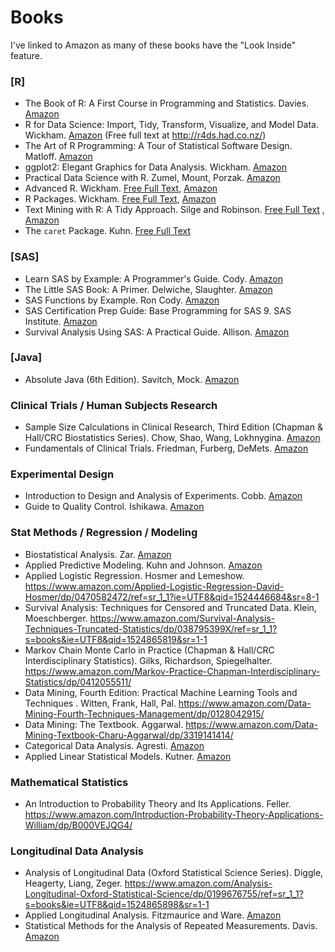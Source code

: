 # Books
I've linked to Amazon as many of these books have the "Look Inside" feature.
### [R]
* The Book of R: A First Course in Programming and Statistics. Davies. [Amazon](https://www.amazon.com/Book-First-Course-Programming-Statistics/dp/1593276516)
* R for Data Science: Import, Tidy, Transform, Visualize, and Model Data. Wickham. [Amazon](https://www.amazon.com/Data-Science-Transform-Visualize-Model/dp/1491910399) (Free full text at http://r4ds.had.co.nz/)
* The Art of R Programming: A Tour of Statistical Software Design. Matloff. [Amazon](https://www.amazon.com/Art-Programming-Statistical-Software-Design/dp/1593273843)
* ggplot2: Elegant Graphics for Data Analysis. Wickham. [Amazon](https://www.amazon.com/dp/331924275X/ref=rdr_ext_sb_ti_sims_7)
* Practical Data Science with R. Zumel, Mount, Porzak. [Amazon](https://www.amazon.com/Practical-Data-Science-Nina-Zumel/dp/1617291560/)
* Advanced R. Wickham. [Free Full Text](http://adv-r.had.co.nz/), [Amazon](https://www.amazon.com/dp/1466586966/ref=cm_sw_su_dp?tag=devtools-20)
* R Packages. Wickham. [Free Full Text](http://r-pkgs.had.co.nz/), [Amazon](https://www.amazon.com/dp/1491910593/ref=cm_sw_su_dp?tag=r-pkgs-20)
* Text Mining with R: A Tidy Approach. Silge and Robinson. [Free Full Text](https://www.tidytextmining.com/index.html) , [Amazon](https://www.amazon.com/gp/product/1491981652/ref=as_li_tl?ie=UTF8&tag=juliasilge-20&camp=1789&creative=9325&linkCode=as2&creativeASIN=1491981652&linkId=0e92d44b0aa39ab34608ffa582dbd490)
* The `caret` Package. Kuhn. [Free Full Text](https://topepo.github.io/caret/index.html) 

### [SAS]
* Learn SAS by Example: A Programmer's Guide. Cody. [Amazon](https://www.amazon.com/Learning-SAS-Example-Programmers-Guide/dp/1599941651/)
* The Little SAS Book: A Primer. Delwiche, Slaughter. [Amazon](https://www.amazon.com/Little-SAS-Book-Primer-Fifth/dp/1612903436/)
* SAS Functions by Example. Ron Cody. [Amazon](https://www.amazon.com/SAS-Functions-Example-Second-Cody/dp/1607643405)
* SAS Certification Prep Guide: Base Programming for SAS 9. SAS Institute. [Amazon](https://www.amazon.com/SAS-Certification-Prep-Guide-Programming/dp/1607649241)
* Survival Analysis Using SAS: A Practical Guide. Allison. [Amazon](https://www.amazon.com/Survival-Analysis-Using-SAS-Practical/dp/1599946408)

### [Java]
* Absolute Java (6th Edition). Savitch, Mock. [Amazon](https://www.amazon.com/Absolute-Java-6th-Walter-Savitch/dp/0134041674/)

### Clinical Trials / Human Subjects Research
* Sample Size Calculations in Clinical Research, Third Edition (Chapman & Hall/CRC Biostatistics Series). Chow, Shao, Wang, Lokhnygina. [Amazon](https://www.amazon.com/Calculations-Clinical-Research-Chapman-Biostatistics/dp/1138740985) 
* Fundamentals of Clinical Trials. Friedman, Furberg, DeMets. [Amazon](https://www.amazon.com/Fundamentals-Clinical-Trials-Lawrence-Friedman/dp/0387985867)

### Experimental Design
* Introduction to Design and Analysis of Experiments. Cobb. [Amazon](https://www.amazon.com/Introduction-Design-Analysis-Experiments-George/dp/047041216X)
* Guide to Quality Control. Ishikawa. [Amazon](https://www.amazon.com/Guide-Quality-Control-Kaoru-Ishikawa/dp/9283310365)

### Stat Methods / Regression / Modeling
* Biostatistical Analysis. Zar. [Amazon](https://www.amazon.com/Biostatistical-Analysis-5th-Jerrold-Zar/dp/0131008463)
* Applied Predictive Modeling. Kuhn and Johnson. [Amazon](https://www.amazon.com/Applied-Predictive-Modeling-Max-Kuhn/dp/1461468485)
* Applied Logistic Regression. Hosmer and Lemeshow. https://www.amazon.com/Applied-Logistic-Regression-David-Hosmer/dp/0470582472/ref=sr_1_1?ie=UTF8&qid=1524446684&sr=8-1
* Survival Analysis: Techniques for Censored and Truncated Data. Klein, Moeschberger. https://www.amazon.com/Survival-Analysis-Techniques-Truncated-Statistics/dp/038795399X/ref=sr_1_1?s=books&ie=UTF8&qid=1524865819&sr=1-1
* Markov Chain Monte Carlo in Practice (Chapman & Hall/CRC Interdisciplinary Statistics). Gilks, Richardson, Spiegelhalter. https://www.amazon.com/Markov-Practice-Chapman-Interdisciplinary-Statistics/dp/0412055511/
* Data Mining, Fourth Edition: Practical Machine Learning Tools and Techniques . Witten, Frank, Hall, Pal. https://www.amazon.com/Data-Mining-Fourth-Techniques-Management/dp/0128042915/
* Data Mining: The Textbook. Aggarwal. https://www.amazon.com/Data-Mining-Textbook-Charu-Aggarwal/dp/3319141414/
* Categorical Data Analysis. Agresti. [Amazon](https://www.amazon.com/Categorical-Data-Analysis-Alan-Agresti/dp/0470463635)
* Applied Linear Statistical Models. Kutner. [Amazon](https://www.amazon.com/Statistical-McGraw-Hill-Operations-Decision-Sciences/dp/0072386886)

### Mathematical Statistics
* An Introduction to Probability Theory and Its Applications. Feller. https://www.amazon.com/Introduction-Probability-Theory-Applications-William/dp/B000VEJQG4/

### Longitudinal Data Analysis
* Analysis of Longitudinal Data (Oxford Statistical Science Series). Diggle, Heagerty, Liang, Zeger. https://www.amazon.com/Analysis-Longitudinal-Oxford-Statistical-Science/dp/0199676755/ref=sr_1_1?s=books&ie=UTF8&qid=1524865898&sr=1-1
* Applied Longitudinal Analysis. Fitzmaurice and Ware. [Amazon](https://www.amazon.com/Applied-Longitudinal-Analysis-Garrett-Fitzmaurice/dp/0470380276)
* Statistical Methods for the Analysis of Repeated Measurements. Davis. [Amazon](https://www.amazon.com/Statistical-Analysis-Repeated-Measurements-Statistics/dp/0387953701)


